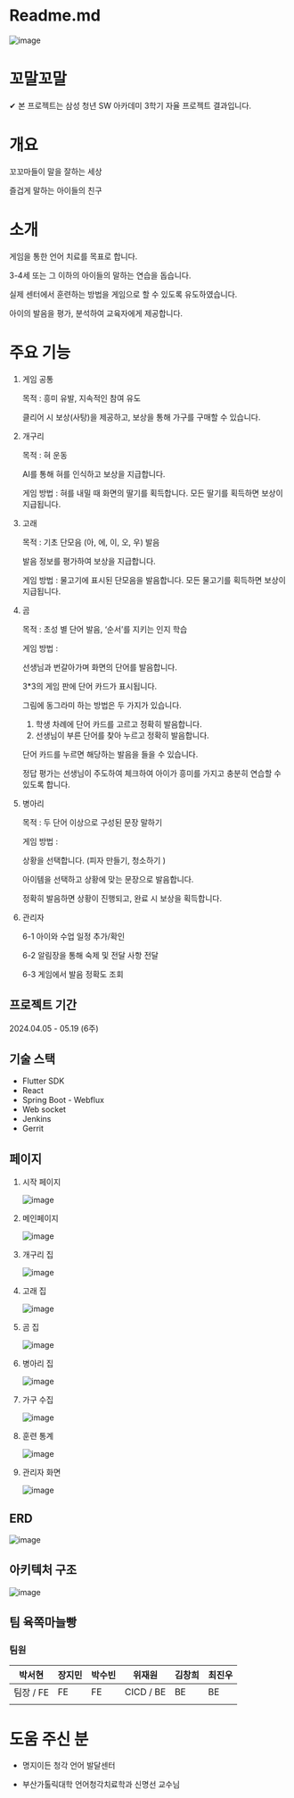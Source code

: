 # Readme.md

![image](https://github.com/cJinu/CS/assets/104177326/557f9763-d65d-4269-bf80-a6a9f49ca4fb)

# 꼬말꼬말

✔ 본 프로젝트는 삼성 청년 SW 아카데미 3학기 자율 프로젝트 결과입니다.

# 개요

꼬꼬마들이 말을 잘하는 세상

즐겁게 말하는 아이들의 친구

# 소개

게임을 통한 언어 치료를 목표로 합니다.

3-4세 또는 그 이하의 아이들의 말하는 연습을 돕습니다.

실제 센터에서 훈련하는 방법을 게임으로 할 수 있도록 유도하였습니다.


아이의 발음을 평가, 분석하여 교육자에게 제공합니다.

# 주요 기능

1. 게임 공통
    
    목적 : 흥미 유발, 지속적인 참여 유도
    
    클리어 시 보상(사탕)을 제공하고, 보상을 통해 가구를 구매할 수 있습니다.
    
2. 개구리
    
    목적 : 혀 운동
    
    AI를 통해 혀를 인식하고 보상을 지급합니다.
    
    게임 방법 : 혀를 내밀 때 화면의 딸기를 획득합니다. 모든 딸기를 획득하면 보상이 지급됩니다.
    
3. 고래
    
    목적 : 기초 단모음 (아, 에, 이, 오, 우) 발음
    
    발음 정보를 평가하여 보상을 지급합니다.
    
    게임 방법 : 물고기에 표시된 단모음을 발음합니다. 모든 물고기를 획득하면 보상이 지급됩니다.
    
4. 곰
    
    목적 : 초성 별 단어 발음, ‘순서’를 지키는 인지 학습
    
    게임 방법 : 
    
    선생님과 번갈아가며 화면의 단어를 발음합니다.
    
    3*3의 게임 판에 단어 카드가 표시됩니다.
    
    그림에 동그라미 하는 방법은 두 가지가 있습니다.
    
    1. 학생 차례에 단어 카드를 고르고 정확히 발음합니다.
    2. 선생님이 부른 단어를 찾아 누르고 정확히 발음합니다.
    
    단어 카드를 누르면 해당하는 발음을 들을 수 있습니다.
    
    정답 평가는 선생님이 주도하여 체크하여 아이가 흥미를 가지고 충분히 연습할 수 있도록 합니다.
    
5. 병아리
    
    목적 : 두 단어 이상으로 구성된 문장 말하기
    
    게임 방법 :
    
    상황을 선택합니다. (피자 만들기, 청소하기 )
    
    아이템을 선택하고 상황에 맞는 문장으로 발음합니다.
    
    정확히 발음하면 상황이 진행되고, 완료 시 보상을 획득합니다.
    
6. 관리자
    
    6-1 아이와 수업 일정 추가/확인
    
    6-2 알림장을 통해 숙제 및 전달 사항 전달
    
    6-3 게임에서 발음 정확도 조회
    

## 프로젝트 기간

2024.04.05 - 05.19 (6주)

## 기술 스택

- Flutter SDK
- React
- Spring Boot - Webflux
- Web socket
- Jenkins
- Gerrit

## 페이지

1. 시작 페이지

    ![image](https://github.com/cJinu/CS/assets/104177326/edbbf427-cc11-4068-9f2b-2a49de2eb0eb)

2. 메인페이지
    
    ![image](https://github.com/cJinu/CS/assets/104177326/bd7b4ace-3237-481d-9bf0-bcb66f3f0083)
    
3. 개구리 집
    
    ![image](https://github.com/cJinu/CS/assets/104177326/0ee25435-5a7c-46fe-a285-be1339e671a3)
    
4. 고래 집
    
    ![image](https://github.com/cJinu/CS/assets/104177326/86679821-56d2-4053-aa9c-c8f089e19f32)
    
5. 곰 집
    
    ![image](https://github.com/cJinu/CS/assets/104177326/03561b4e-bf9a-45f3-b618-991b87052f60)
    
6. 병아리 집
    
    ![image](https://github.com/cJinu/CS/assets/104177326/c85041fa-0133-42ee-ba7c-32bd69dc341b)
    
7. 가구 수집
    
    ![image](https://github.com/cJinu/CS/assets/104177326/b70823b8-0dc7-4222-b6ef-8466b77471ac)
    
8. 훈련 통계

    ![image](https://github.com/cJinu/CS/assets/104177326/e43428ac-db46-4c38-9b25-5e9deb85c5c2)

9. 관리자 화면
    
    ![image](https://github.com/cJinu/CS/assets/104177326/9a333f90-3c9b-4ce7-85cf-3c38f346e8a5)
    

## ERD

![image](https://github.com/cJinu/CS/assets/104177326/d7fb0777-2e25-4b69-b258-5d9c4a290ec7)

## 아키텍처 구조

![image](https://github.com/cJinu/CS/assets/104177326/ae0432fb-833a-459a-a7a7-967d7de45076)

## 팀 육쪽마늘빵

### 팀원

| 박서현 | 장지민 | 박수빈 | 위재원 | 김창희 | 최진우 |
| --- | --- | --- | --- | --- | --- |
| 팀장 / FE | FE | FE | CICD / BE | BE | BE |
|  |  |  |  |  |  |

# 도움 주신 분
- 명지이든 청각 언어 발달센터

- 부산가톨릭대학 언어청각치료학과 신명선 교수님